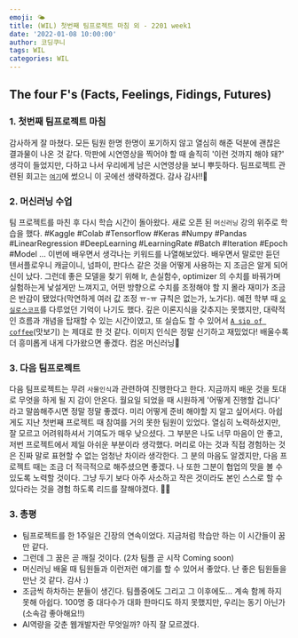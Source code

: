 ```yaml
---
emoji: 🌤
title: (WIL) 첫번째 팀프로젝트 마침 외 - 2201 week1
date: '2022-01-08 10:00:00'
author: 코딩쿠니
tags: WIL
categories: WIL
--- 
```


## The four F's (Facts, Feelings, Fidings, Futures)
### 1. 첫번째 팀프로젝트 마침 
감사하게 잘 마쳤다. 모든 팀원 한명 한명이 포기하지 않고 열심히 해준 덕분에 괜찮은 결과물이 나온 것 같다. 막판에 시연영상을 찍어야 할 때 솔직히 '이런 것까지 해야 돼?' 생각이 들었지만, 다하고 나서 우리에게 남은 시연영상을 보니 뿌듯하다. 팀프로젝트 관련된 회고는 [`여기`](https://joong8812.github.io/TIL/TIL-2022-01/TIL-220104/)에 썼으니 이 곳에선 생략하겠다. 감사 감사!!🙏

### 2. 머신러닝 수업
팀 프로젝트를 마친 후 다시 학습 시간이 돌아왔다. 새로 오픈 된 `머신러닝` 강의 위주로 학습을 했다. #Kaggle #Colab #Tensorflow #Keras #Numpy #Pandas #LinearRegression #DeepLearning #LearningRate #Batch #Iteration #Epoch #Model ... 이번에 배우면서 생각나는 키워드를 나열해보았다. 배우면서 말로만 듣던 텐서플로우니 캐글이니, 넘파이, 판다스 같은 것을 어떻게 사용하는 지 조금은 알게 되어 신이 났다. 그런데 좋은 모델을 찾기 위해 lr, 손실함수, optimizer 의 수치를 바꿔가며 실험하는게 낯설게만 느껴지고, 어떤 방향으로 수치를 조정해야 할 지 몰라 재미가 조금은 반감이 됐었다(막연하게 여러 값 조정 ㅠ-ㅠ 규칙은 없는가, 노가다). 예전 학부 때 [`오실로스코프`](https://en.wikipedia.org/wiki/Oscilloscope)를 다루었던 기억이 나기도 했다. 깊은 이론지식을 갖추지는 못했지만, 대략적인 흐름과 개념을 탑재할 수 있는 시간이였고, 또 실습도 할 수 있어서 [`A sip of coffee`](https://search.naver.com/search.naver?where=nexearch&sm=top_hty&fbm=0&ie=utf8&query=a+sip+of+coffe)(맛보기) 는 제대로 한 것 같다. 이미지 인식은 정말 신기하고 재밌었다! 배울수록 더 흥미롭게 내게 다가왔으면 좋겠다. 컴온 머신러닝👋

### 3. 다음 팀프로젝트
다음 팀프로젝트는 무려 `사물인식`과 관련하여 진행한다고 한다. 지금까지 배운 것을 토대로 무엇을 하게 될 지 감이 안온다. 월요일 되었을 때 시원하게 '어떻게 진행할 겁니다' 라고 말씀해주시면 정말 정말 좋겠다. 미리 어떻게 준비 해야할 지 알고 싶어서다. 아쉽게도 지난 첫번째 프로젝트 때 참여를 거의 못한 팀원이 있었다. 열심히 노력하셨지만, 잘 모르고 어려워하셔서 기여도가 매우 낮으셨다. 그 부분은 나도 너무 마음이 안 좋고, 저번 프로젝트에서 제일 아쉬운 부분이라 생각했다. 머리로 아는 것과 직접 경험하는 것은 진짜 말로 표현할 수 없는 엄청난 차이라 생각한다. 그 분의 마음도 알겠지만, 다음 프로젝트 때는 조금 더 적극적으로 해주셨으면 좋겠다. 나 또한 그분이 협업의 맛을 볼 수 있도록 노력할 것이다. 그냥 두기 보다 아주 사소하고 작은 것이라도 본인 스스로 할 수 있다라는 것을 경험 하도록 리드를 잘해야겠다. 🤼‍♂️



### 3. 총평
* 팀프로젝트를 한 1주일은 긴장의 연속이었다. 지금처럼 학습만 하는 이 시간들이 꿈만 같다.
* 그런데 그 꿈은 곧 깨질 것이다. (2차 팀플 곧 시작 Coming soon)
* 머신러닝 배울 때 팀원들과 이런저런 얘기를 할 수 있어서 좋았다. 난 좋은 팀원들을 만난 것 같다. 감사 :)
* 조금씩 하차하는 분들이 생긴다. 팀플중에도 그리고 그 이후에도... 계속 함께 하지 못해 아쉽다. 100명 중 대다수가 대화 한마디도 하지 못했지만, 우리는 동기 아닌가(소속감 좋아해요!!)
* AI역량을 갖춘 웹개발자란 무엇일까? 아직 잘 모르겠다.
```toc
```
